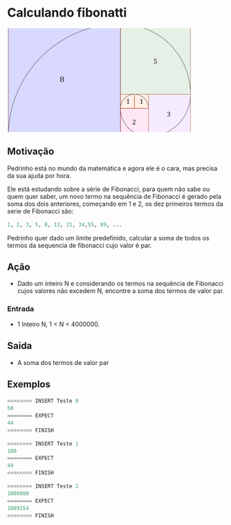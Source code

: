 # Calculando fibonatti

![_](cover.jpg)

## Motivação

Pedrinho está no mundo da matemática e agora ele é o cara, mas precisa da sua ajuda por hora.

Ele está estudando sobre a série de Fibonacci, para quem não sabe ou quem quer saber, um novo termo na sequência de Fibonacci é gerado pela soma dos dois anteriores, começando em 1 e 2, os dez primeiros termos da serie de Fibonacci são:

```py
1, 2, 3, 5, 8, 13, 21, 34,55, 89, ...
```

Pedrinho quer dado um limite predefinido, calcular a soma de todos os termos da sequencia de fibonacci cujo valor é par.

## Ação

- Dado um inteiro N e considerando os termos na sequência de Fibonacci cujos valores não excedem N, encontre a soma dos termos de valor par.

### Entrada

- 1 Inteiro N, 1 \< N \< 4000000.

## Saida

- A soma dos termos de valor par

## Exemplos

``` py
>>>>>>>> INSERT Teste 0
50
======== EXPECT
44
<<<<<<<< FINISH
```

```py
>>>>>>>> INSERT Teste 1
100
======== EXPECT
44
<<<<<<<< FINISH
```

```py
>>>>>>>> INSERT Teste 2
1000000
======== EXPECT
1089154
<<<<<<<< FINISH
```
